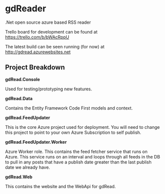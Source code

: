 gdReader
========

.Net open source azure based RSS reader

Trello board for development can be found at https://trello.com/b/bWAcRppU

The latest build can be seen running (for now) at http://gdread.azurewebsites.net

## Project Breakdown ##
**gdRead.Console**

Used for testing/prototyping new features.

 **gdRead.Data**

Contains the Entity Framework Code First models and context.

**gdRead.FeedUpdater**

This is the core Azure project used for deployment. You will need to change this project to point to your own Azure Subscription to self publish.

**gdRead.FeedUpdater.Worker** 

Azure Worker role. This contains the feed fetcher service that runs on Azure. This service runs on an interval and loops through all feeds in the DB to pull in any posts that have a publish date greater than the last publish date we already have.

**gdRead.Web**

This contains the website and the WebApi for gdRead.


